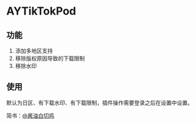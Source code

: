 # AYTikTokPod

## 功能

1. 添加多地区支持
2. 移除版权原因导致的下载限制
3. 移除水印

## 使用

默认为日区、有下载水印、有下载限制，插件操作需要登录之后在设置中设置。

简书：[@酱油白切鸡](https://www.jianshu.com/p/9778959a8c24)

